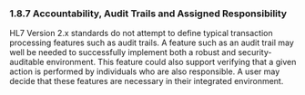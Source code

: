 ### 1.8.7 Accountability, Audit Trails and Assigned Responsibility

HL7 Version 2.x standards do not attempt to define typical transaction processing features such as audit trails. A feature such as an audit trail may well be needed to successfully implement both a robust and security-auditable environment. This feature could also support verifying that a given action is performed by individuals who are also responsible. A user may decide that these features are necessary in their integrated environment.
